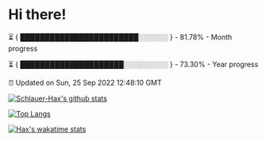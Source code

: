 # Hi there!

⏳ { ████████████████████████░░░░░░ } - 81.78% - Month progress

⏳ { █████████████████████░░░░░░░░░ } - 73.30% - Year progress

⏰ Updated on Sun, 25 Sep 2022 12:48:10 GMT


[![Schlauer-Hax's github stats](https://github-readme-stats.vercel.app/api?username=Schlauer-Hax&show_icons=true&theme=dark&count_private=true)](https://github.com/Schlauer-Hax)


[![Top Langs](https://github-readme-stats.vercel.app/api/top-langs/?username=Schlauer-Hax&layout=compact&theme=dark)](https://github.com/Schlauer-Hax?tab=repositories)


[![Hax's wakatime stats](https://github-readme-stats.vercel.app/api/wakatime?username=Hax&theme=dark)](https://wakatime.com/@Hax)

